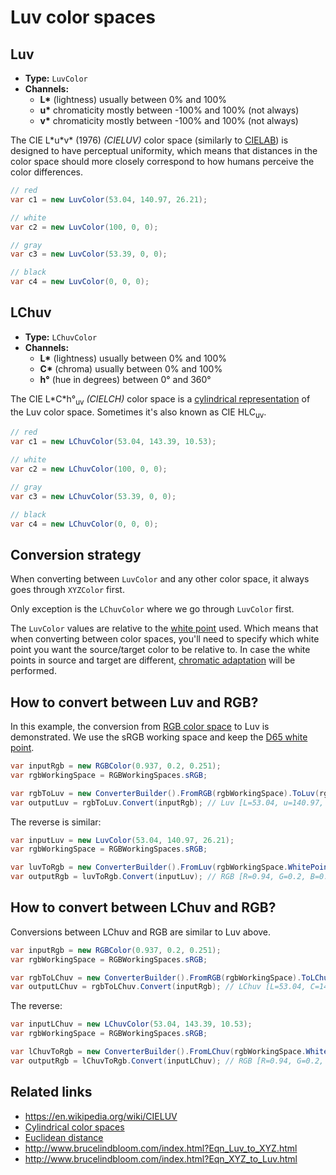 # Luv color spaces

## Luv

- **Type:** `LuvColor`
- **Channels:**
  - **L<span>*</span>** (lightness) usually between 0% and 100%
  - **u<span>*</span>** chromaticity mostly between -100% and 100% (not always)
  - **v<span>*</span>** chromaticity mostly between -100% and 100% (not always)

The CIE L\*u\*v\* (1976) *(CIELUV)* color space (similarly to [CIELAB](spaces-lab.md)) is designed to have perceptual uniformity, which means that distances in the color space should more closely correspond to how humans perceive the color differences.

```csharp
// red
var c1 = new LuvColor(53.04, 140.97, 26.21);

// white
var c2 = new LuvColor(100, 0, 0);

// gray
var c3 = new LuvColor(53.39, 0, 0);

// black
var c4 = new LuvColor(0, 0, 0);
```


## LChuv

- **Type:** `LChuvColor`
- **Channels:**
  - **L<span>*</span>** (lightness) usually between 0% and 100%
  - **C<span>*</span>** (chroma) usually between 0% and 100%
  - **h<span>°</span>** (hue in degrees) between 0° and 360°

The CIE L\*C\*h°<sub>uv</sub> *(CIELCH)* color space is a [cylindrical representation](topic-cylindrical-spaces.md) of the Luv color space. Sometimes it's also known as  CIE HLC<sub>uv</sub>.

```csharp
// red
var c1 = new LChuvColor(53.04, 143.39, 10.53);

// white
var c2 = new LChuvColor(100, 0, 0);

// gray
var c3 = new LChuvColor(53.39, 0, 0);

// black
var c4 = new LChuvColor(0, 0, 0);
```


## Conversion strategy

When converting between `LuvColor` and any other color space, it always goes through `XYZColor` first.

Only exception is the `LChuvColor` where we go through `LuvColor` first.

The `LuvColor` values are relative to the [white point](topic-illuminants.md) used. Which means that when converting between color spaces, you'll need to specify which white point you want the source/target color to be relative to. In case the white points in source and target are different, [chromatic adaptation](topic-conversion.md#chromatic-adaptation) will be performed.


## How to convert between Luv and RGB?

In this example, the conversion from [RGB color space](spaces-rgb.md) to Luv is demonstrated. We use the sRGB working space and keep the [D65 white point](topic-illuminants.md).

```csharp
var inputRgb = new RGBColor(0.937, 0.2, 0.251);
var rgbWorkingSpace = RGBWorkingSpaces.sRGB;

var rgbToLuv = new ConverterBuilder().FromRGB(rgbWorkingSpace).ToLuv(rgbWorkingSpace.WhitePoint).Build();
var outputLuv = rgbToLuv.Convert(inputRgb); // Luv [L=53.04, u=140.97, v=26.21]
```

The reverse is similar:

```csharp
var inputLuv = new LuvColor(53.04, 140.97, 26.21);
var rgbWorkingSpace = RGBWorkingSpaces.sRGB;

var luvToRgb = new ConverterBuilder().FromLuv(rgbWorkingSpace.WhitePoint).ToRGB(rgbWorkingSpace).Build();
var outputRgb = luvToRgb.Convert(inputLuv); // RGB [R=0.94, G=0.2, B=0.25]
```


## How to convert between LChuv and RGB?

Conversions between LChuv and RGB are similar to Luv above.

```csharp
var inputRgb = new RGBColor(0.937, 0.2, 0.251);
var rgbWorkingSpace = RGBWorkingSpaces.sRGB;

var rgbToLChuv = new ConverterBuilder().FromRGB(rgbWorkingSpace).ToLChuv(rgbWorkingSpace.WhitePoint).Build();
var outputLChuv = rgbToLChuv.Convert(inputRgb); // LChuv [L=53.04, C=143.39, h=10.53]
```

The reverse:

```csharp
var inputLChuv = new LChuvColor(53.04, 143.39, 10.53);
var rgbWorkingSpace = RGBWorkingSpaces.sRGB;

var lChuvToRgb = new ConverterBuilder().FromLChuv(rgbWorkingSpace.WhitePoint).ToRGB(rgbWorkingSpace).Build();
var outputRgb = lChuvToRgb.Convert(inputLChuv); // RGB [R=0.94, G=0.2, B=0.25]
```


## Related links

- https://en.wikipedia.org/wiki/CIELUV
- [Cylindrical color spaces](topic-cylindrical-spaces.md)
- [Euclidean distance](topic-color-difference.md#euclidean-distance)
- http://www.brucelindbloom.com/index.html?Eqn_Luv_to_XYZ.html
- http://www.brucelindbloom.com/index.html?Eqn_XYZ_to_Luv.html
